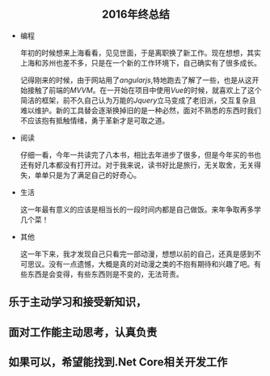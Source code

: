 <h2 style='text-align:center'>2016年终总结</h2>

+ 编程

    年初的时候想来上海看看，见见世面，于是离职换了新工作。现在想想，其实上海和苏州也差不多，只是在一个新的工作环境下，自己确实有了很多成长。

    记得刚来的时候，由于网站用了*angularjs*,特地跑去了解了一些，也是从这开始接触了前端的*MVVM*。在一开始在项目中使用*Vue*的时候，就喜欢上了这个简洁的框架，前不久自己认为万能的*Jquery*立马变成了老旧派，交互复杂且难以维护。新的工具替会逐渐换掉旧的是一种必然，面对不熟悉的东西时我们不应该抱有抵触情绪，勇于革新才是可取之道。

+ 阅读

    仔细一看，今年一共读完了八本书，相比去年进步了很多，但是今年买的书也还有好几本都没有打开过。对于我来说，读书好比是旅行，无关取舍，无关得失，单单只是为了满足自己的好奇心。

+ 生活

    这一年最有意义的应该是相当长的一段时间内都是自己做饭。来年争取再多学几个菜！

+ 其他

    这一年下来，我才发现自己只看完一部动漫，想想以前的自己，还真是感到不可思议。没有一点遗憾，大概是真的对动漫之类的不抱有期待和兴趣了吧。有些东西是会变得，有些东西则是不变的，无法苛责。



## 乐于主动学习和接受新知识，
## 面对工作能主动思考，认真负责
## 如果可以，希望能找到.Net Core相关开发工作